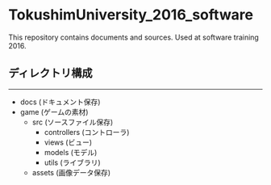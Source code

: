 # TokushimUniversity_2016_software
This repository contains documents and sources. Used at software training 2016.

## ディレクトリ構成
---  
* docs (ドキュメント保存)
* game (ゲームの素材)
	+ src (ソースファイル保存)
		- controllers (コントローラ)
		- views (ビュー)
		- models (モデル)
		- utils (ライブラリ)
	+ assets (画像データ保存)
